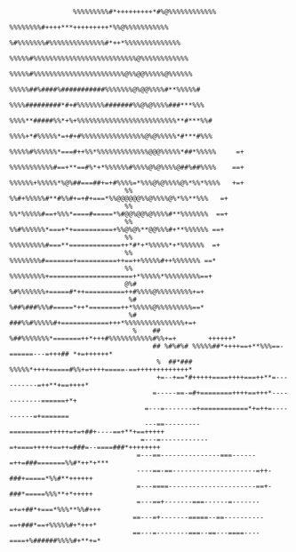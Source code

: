                     %%%%%%%%%#*+++++++++*#%@%%%%%%%%%%%%                                     
                                          %%%%%%%%#++++***+++++++++*%%@%%%%%%%%%%%                                   
                                        %#%%%%%%%#%%%%%%%%%%%%%%#*++*%%%%%%%%%%%%%%                                  
                                       %%%%%#%%%%%%%%%%%%%%%%%%%%%%%%%%@%%%%%%%%%%%%                                 
                                      %%%%%#%%%%%%%%%%%%%%%%%%%%%%%@%%@@%%%%%@%%%%%%                                 
                                     %%%%%##%####%###########%%%%%%%@%@@%%%%#**%%%%%#                                
                                    %%%%#########*#+#%%%%%%%#######%%@%@%%%%###***%%%                                
                                   %%%%**#####%%*+%+%%%%%%%%%%%%%%%%%%%%%%%%%**#***%%#                               
                                   %%%%+*#%%%%%*=+#+#%%%%%%%%%%%%%%%%@%@%%%%%*#***#%%%                               
                                  %%%%%#%%%%%%*===#++%%*%%%%%%%%%%%%%@@@%%%%%*##*%%%%%     =+                        
                                  %%%%%%%%%%%#==+**==#%*+*%%%%%%#%%%%@%@%%%%@##%##%%%%    ==+                        
                                 %%%%%%+%%%%%*%@%##===##+=+#%%%%=*%%%@%@%%%%@%*%%*%%%%   +=+                         
                                 %% %%#+%%%%%#**#%%#+=+#+===*%%@@@@@@%%@%%%%@%*%%**%%%   =+                          
                                 %% %%*%%%%%#==+%%%*====#=====*%#@@%@@%@%%%%#**%%%%%%%  ==+                          
                                 %% %%#%%%%%%*===+*+==========+%%@%@%**@@%%%#+**%%%%%% ==+                           
                                 %% %%%%%%%%%#===**=============++*#*+*%%%%%*+*%%%%%%  =+                            
                                 %%  %%%%%%%%#=======+==========++==++%%%%%#++%%%%%%% ==*                            
                                 %%  %%%%%%%%%+=====================+*%%%%%*%%%%%%%%%==+                             
                                 @%#  %#%%%%%%%+=====#*++==========++#%%%%@%%%%%%%%%+=+                              
                                  %#  %##%###%%%#=====*++*========++*%%%%%@%%%%%%%%%==*                              
                                  %#   ###%%#%%%%%#+============+++*%%%%%%%%%%%%%%%+=+                               
                                   %    ## %##%%%%%%%*=======++*+++#%%%%%%%%%%%#%%+=+        ++++++*                 
                                        ## %#%#%# %%%%%##*++++==+**%%%==-======---=+++## *+=++++++*                  
                                         %  ##*###  %%%%%*++++=====#%%+=++++=====-==+++++++++++++*                   
                                         +=--+==*#+++++====++++===++**=----------=++**+==++++*                       
                                        =-----==-=#+========++++==+++*------------======+*+                          
                                      =---=-------=+============*+=++=----------=+=======                            
                                      ---==---------==========+++++=+=+##+----==+**+==+++++                          
                                     =---=------------=+====+++++==++=###=--====###*++++++++                         
                                    =---==---------------===------=++=###=======%%#*++*+***                          
                                    ----==-==---------------------=++-###+=====*%%#**++++++                          
                                    =---====----------------------==+-###*=====%%%**+*+++++                          
                                    =---==+-------===------=-------=+=+##*+===*%%%**%%#+++                           
                                   ==---=+-------=====--==----------==+###*==+%%%%%#+*+++*                           
                                   ==---=--------===--==---====----====+%######%%%%#+**+=*                    
